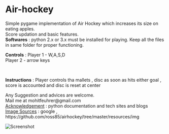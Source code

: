 # Air-hockey
Simple pygame implementation of Air Hockey which increases its size on eating apples.<br> 
Score updation and basic features.<br>
<b>Softwares</b> : python 2.x or 3.x must be installed for playing. Keep all the files in same folder for proper functioning.
<p><b>Controls</b> : Player 1 - W,A,S,D <br>
                     Player 2 - arrow keys</p> <br>
<p><b>Instructions</b> : Player controls tha mallets , disc as soon as hits either goal , score is accounted and disc is reset at center<br></p> 
Any Suggestion and advices are welcome.<br>
Mail me at mohitfeuhrer@gmail.com <br>
<u>Acknowledgement</u> : python documentation and tech sites and blogs <br>
<u>Image Sources</u> : google , https://github.com/ross85/airhockey/tree/master/resources/img <br>

![Screenshot](https://github.com/mkfeuhrer/Air-hockey/blob/master/airhockey.png)

